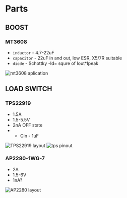 # Parts

## BOOST
### MT3608
- `inductor` - 4.7-22uF
- `capacitor` - 22uF in and out, low ESR, X5/7R suitable
- `diode` - Schottky -Id= squre of Iout*Ipeak

![mt3608 aplication](https://user-images.githubusercontent.com/51158344/147733701-0e56ea62-1eda-47e5-94a4-64687f0f9e8e.JPG)

## LOAD SWITCH
### TPS22919
- 1.5A
- 1.5-5.5V
- 2nA OFF state
- - Cin - 1uF

![TPS22919 layout](https://user-images.githubusercontent.com/51158344/147736287-10ffc692-2f69-4fdc-893e-cc45657b3f81.JPG)
![tps pinout](https://user-images.githubusercontent.com/51158344/147736685-e578030f-75f2-4687-b4b6-7391a2faeff4.JPG)


### AP2280-1WG-7
- 2A
- 1.5-6V
- 1nA?

![AP2280 layout](https://user-images.githubusercontent.com/51158344/147736542-b3d1dec5-a4bf-47de-8017-c4ea764939bd.JPG)
